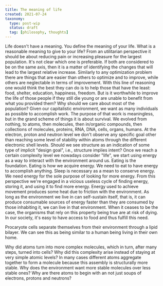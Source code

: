 ```yaml
---
title: The meaning of life
created: 2021-07-24
taxonomy:
  type: post-wip
  status: draft
  tag: [philosophy, thoughts]
---
```


Life doesn't have a meaning.
You define the meaning of your life.
What is a reasonable meaning to give to your life?
From an utilitarian perspective it should be about reducing pain or increasing pleasure for the largest population.
It's not clear which one is preferable.
If both are considered to be on the same axis, then it is a matter of identifying the changes that will lead to the largest relative increase.
Similarly to any optimization problem there are things that are easier than others to optimize and to improve, while others are neglectable in terms of improvement.
With this line of reasoning one would think the best they can do is to help those that have the least: food, shelter, education, happiness, freedom.
But is it worthwhile to improve the life of those people if they still die young or are unable to benefit from what you provided them?
Why should we care about most of the population?
Given our capitalistic environment, we want as many individuals as possible to accomplish work. The purpose of that work is meaningless, but in the grand scheme of things it is about survival.
We evolved from nothing, to atoms, then molecules, then in/organic compounds, then collections of molecules, proteins, RNA, DNA, cells, organs, humans.
At the electron, proton and neutron level we don't observe any specific goal other than reaching some level of stability within atoms through the different electronic shell levels.
Should we see structure as an indication of some type of implicit "design goal", i.e., structure implies intent?
Once we reach a certain complexity level we nowadays consider "life", we start using energy as a way to interact with the environment around us.
Eating is the foundation. Eating is how we acquire energy. We need to eat to have energy to accomplish anything.
Sleep is necessary as a mean to conserve energy.
We need energy for the sole purpose of looking for more energy. From this perspective we're engaged in a vicious useless cycle of finding energy, storing it, and using it to find more energy.
Energy used to achieve movement produces some heat due to friction with the environment.
As long as the environment we live in can self-sustain itself, that is, it can produce consumable sources of energy faster than they are consumed by those inhabiting it, we can live in that environment. When it ceases to be the case, the organisms that rely on this property being true are at risk of dying.
In our society, it's easy to have access to food and thus fulfill this need.

Procaryote cells separate themselves from their environment through a lipid bilayer. We can see this as being similar to a human being living in their own home.

Why did atoms turn into more complex molecules, which in turn, after many steps, turned into cells?
Why did this complexity arise instead of staying at very simple atomic levels?
In many cases different atoms aggregate together to form a molecule because this assembly is structurally more stable.
Why does the environment want more stable molecules over less stable ones?
Why are there atoms to begin with an not just soups of electrons, protons and neutrons?
